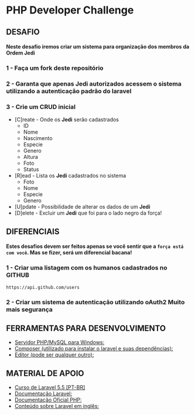 # PHP Developer Challenge

## DESAFIO

#### Neste desafio iremos criar um sistema para organização dos membros da **Ordem Jedi**

### 1 - Faça um **fork** deste repositório
### 2 - Garanta que apenas Jedi autorizados acessem o sistema utilizando a **autenticação padrão do laravel**
### 3 - Crie um CRUD inicial
* [C]reate - Onde os **Jedi** serão cadastrados
	* ID
	* Nome
	* Nascimento
	* Especie
	* Genero
	* Altura
	* Foto
	* Status
* [R]ead   - Lista os **Jedi** cadastrados no sistema
	* Foto
	* Nome
	* Especie
	* Genero
* [U]pdate - Possibilidade de alterar os dados de um **Jedi**
* [D]elete - Excluir um **Jedi** que foi para o lado negro da força!

## DIFERENCIAIS
#### Estes desafios devem ser feitos apenas se você sentir que a `força está com você`. Mas se fizer, será um diferencial bacana!

### 1 - Criar uma listagem com os humanos cadastrados no GITHUB
```
https://api.github.com/users
```
### 2 - Criar um sistema de autenticação utilizando oAuth2 **Muito mais segurança**

## FERRAMENTAS PARA DESENVOLVIMENTO

* [Servidor PHP/MySQL para Windows:](http://wampserver.com/en/)
* [Composer (utilizado para instalar o laravel e suas dependências):](https://getcomposer.org)
* [Editor (pode ser qualquer outro):](https://sublimetext.com/3)

## MATERIAL DE APOIO

* [Curso de Laravel 5.5 [PT-BR]](https://goo.gl/5p5ZJW)
* [Documentação Laravel:](https://laravel.com/docs/5.5)
* [Documentação Oficial PHP:](http://php.net/manual/pt_BR/)
* [Conteúdo sobre Laravel em inglês:](http://laracast.com)
